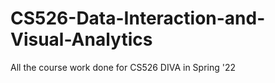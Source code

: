 # CS526-Data-Interaction-and-Visual-Analytics
All the course work done for CS526 DIVA in Spring '22
